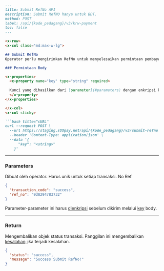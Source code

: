 ```markdown
---
title: Submit RefNo API
description: Submit RefNO hanya untuk BDT.
method: POST
label: /api/{kode_pedagang}/v3/krw-payment
toc: false
---

<x-row>
<x-col class="md:max-w-lg">

## Submit RefNo
Operator perlu mengirimkan RefNo untuk menyelesaikan permintaan pembayaran.

### Permintaan Body

<x-properties>
  <x-property name="key" type="string" required>
  
  Kunci yang dihasilkan dari [parameter](#parameters) dengan enkripsi kunci API dan rahasia API.
  </x-property>
</x-properties>

</x-col>
<x-col sticky>

```bash title="cURL"
curl --request POST \
  --url https://staging.s88pay.net/api/{kode_pedagang}/v3/submit-refno \
  --header 'Content-Type: application/json' \
  --data '{
      "key": "<string>"
    }'
```

</x-col>
</x-row>

--- 

<x-row>
<x-col class="md:max-w-lg">

### Parameters

<x-properties>
  <x-property name="transaction_code" type="string" required>
    Dibuat oleh operator. Harus unik untuk setiap transaksi.
  </x-property>
  <x-property name="ref_no" type="string" required>
    No Ref
  </x-property>
</x-properties>

</x-col>
<x-col sticky>


```json title="Objek Parameter"
{
  "transaction_code": "success",
  "ref_no": "938294783732"
}
```

Parameter-parameter ini harus [dienkripsi](/api/authentication) sebelum dikirim melalui [key](#request-body) body.

</x-col>
</x-row>

---

<x-row>
<x-col class="lg:max-w-md">

### Return

Mengembalikan objek status transaksi. Panggilan ini mengembalikan [kesalahan](/api/errors) jika terjadi kesalahan.

</x-col>
<x-col sticky>

```json title="Respons"
{
  "status": "success",
  "message": "Success Submit RefNo!"
}
```


</x-col>
</x-row>